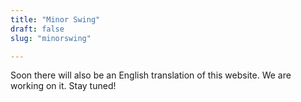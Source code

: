```yaml
---
title: "Minor Swing"
draft: false
slug: "minorswing"

---
```


Soon there will also be an English translation of this website. We are working on it. Stay tuned!
